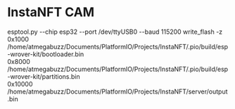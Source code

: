 # InstaNFT CAM


esptool.py --chip esp32 --port /dev/ttyUSB0 --baud 115200 write_flash -z \
    0x1000 /home/atmegabuzz/Documents/PlatformIO/Projects/InstaNFT/.pio/build/esp-wrover-kit/bootloader.bin \
    0x8000 /home/atmegabuzz/Documents/PlatformIO/Projects/InstaNFT/.pio/build/esp-wrover-kit/partitions.bin \
    0x10000 /home/atmegabuzz/Documents/PlatformIO/Projects/InstaNFT/server/output.bin